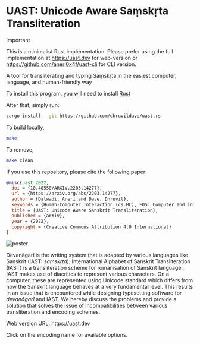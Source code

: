 # UAST: Unicode Aware Saṃskṛta Transliteration

> [!IMPORTANT]
> This is a minimalist Rust implementation. Please prefer using the full implementation at https://uast.dev for
> web-version or https://github.com/aneri0x4f/uast-cli for CLI version.

A tool for transliterating and typing Saṃskṛta in the easiest
computer, language, and human-friendly way

To install this program, you will need to install [Rust](https://rust-lang.org)

After that, simply run:

```bash
cargo install --git https://github.com/dhruvildave/uast.rs
```

To build locally,

```bash
make
```

To remove,

```bash
make clean
```

If you use this repository, please cite the following paper:

```bibtex
@misc{uast_2022,
  doi = {10.48550/ARXIV.2203.14277},
  url = {https://arxiv.org/abs/2203.14277},
  author = {Dalwadi, Aneri and Dave, Dhruvil},
  keywords = {Human-Computer Interaction (cs.HC), FOS: Computer and information sciences, H.5.2},
  title = {UAST: Unicode Aware Sanskrit Transliteration},
  publisher = {arXiv},
  year = {2022},
  copyright = {Creative Commons Attribution 4.0 International}
}
```

![poster](/uast_poster.png)

Devanāgarī is the writing system that is adapted by various languages like Sanskrit (IAST:
_saṃskṛta_). International Alphabet of Sanskrit Transliteration (IAST) is a transliteration scheme for romanisation of
Sanskrit language. IAST makes use of diacritics to represent various characters. On a computer, these are represented
using Unicode standard which differs from how the Sanskrit language behaves at a very fundamental level. This results in
an issue that is encountered while designing typesetting software for _devanāgarī_ and IAST. We hereby discuss the
problems and provide a solution that solves the issue of incompatibilities between various transliteration and encoding
schemes.

Web version URL: https://uast.dev

Click on the encoding name for available options.
